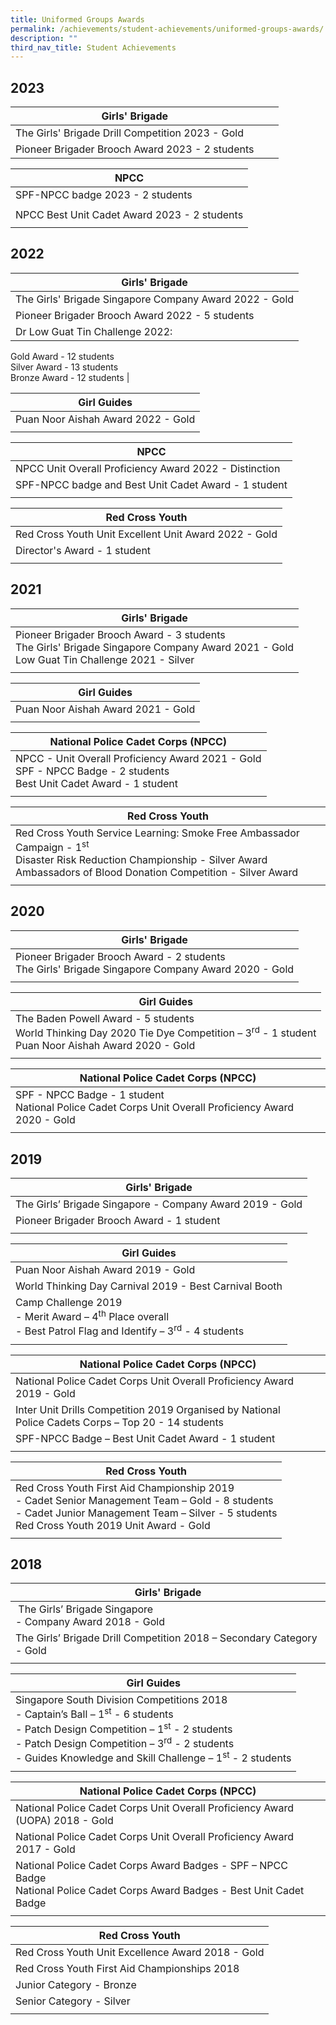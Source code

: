 ```yaml
---
title: Uniformed Groups Awards
permalink: /achievements/student-achievements/uniformed-groups-awards/
description: ""
third_nav_title: Student Achievements
---
```

2023
----
| Girls' Brigade |  |  |
| -------- | -------- | -------- |
| The Girls' Brigade Drill Competition 2023 - Gold   |      |     |
| Pioneer Brigader Brooch Award 2023 - 2 students   |      |     |

| NPCC |
| --- |
| SPF-NPCC badge 2023 - 2 students |
| |
| NPCC Best Unit Cadet Award 2023 - 2 students |
| |
2022
----

| Girls' Brigade | 
| -------- | 
| The Girls' Brigade Singapore Company Award 2022  - Gold
| Pioneer Brigader Brooch Award 2022 - 5 students |
|Dr Low Guat Tin Challenge 2022:  
Gold Award - 12 students  
Silver Award - 13 students  
Bronze Award - 12 students     | 

| Girl Guides |
| --- |
| Puan Noor Aishah Award 2022  - Gold|
| |


| NPCC |
| --- |
|NPCC Unit Overall Proficiency Award 2022 - Distinction|
| SPF-NPCC badge and Best Unit Cadet Award - 1 student |
| |

| Red Cross Youth |
| --- |
|Red Cross Youth Unit Excellent Unit Award 2022  - Gold |
| Director's Award - 1 student |
| |

2021
----

| Girls' Brigade |
| --- |
| Pioneer Brigader Brooch Award - 3 students <br>The Girls' Brigade Singapore Company Award 2021 - Gold  <br>Low Guat Tin Challenge 2021 - Silver  |
| |

| Girl Guides |
| --- |
| Puan Noor Aishah Award 2021 - Gold  |
| |

| National Police Cadet Corps (NPCC) |
| --- |
| NPCC - Unit Overall Proficiency Award 2021 - Gold  <br> SPF - NPCC Badge - 2 students <br>Best Unit Cadet Award - 1 student |
| |

| Red Cross Youth |
| --- |
| Red Cross Youth Service Learning: Smoke Free Ambassador Campaign - 1<sup>st</sup> <br> Disaster Risk Reduction Championship - Silver Award <br> Ambassadors of Blood Donation Competition - Silver Award |
| |

2020
----

| Girls' Brigade |
| --- |
| Pioneer Brigader Brooch Award - 2 students <br> The Girls' Brigade Singapore Company Award 2020 - Gold  |
| |

| Girl Guides |
| --- |
| The Baden Powell Award - 5 students <br> World Thinking Day 2020 Tie Dye Competition&nbsp;– 3<sup>rd</sup>&nbsp;\- 1 student <br> Puan Noor Aishah Award 2020 - Gold  |
| |

| National Police Cadet Corps (NPCC) |
| --- |
| SPF - NPCC Badge - 1 student <br> National Police Cadet Corps Unit Overall Proficiency Award 2020 -&nbsp;Gold  |
| |

2019
----

| Girls' Brigade |
| --- |
| The Girls’ Brigade Singapore -&nbsp;Company Award 2019 - Gold |
| Pioneer Brigader Brooch Award - 1 student&nbsp; |
| |

| Girl Guides |
| --- |
| Puan Noor Aishah Award 2019 -&nbsp;Gold  |
| World Thinking Day Carnival 2019 - Best Carnival Booth |
| Camp Challenge 2019 <br> \-&nbsp;Merit Award – 4<sup>th</sup>&nbsp;Place overall <br> \- Best Patrol Flag and Identify – 3<sup>rd</sup>&nbsp;\- 4 students |
| |

| National Police Cadet Corps (NPCC) |
| --- |
| National Police Cadet Corps Unit Overall Proficiency Award 2019 -&nbsp;Gold  |
| Inter Unit Drills Competition 2019&nbsp;Organised by National Police&nbsp;Cadets Corps&nbsp;– Top 20 - 14 students |
| SPF-NPCC Badge&nbsp;– Best Unit Cadet Award - 1 student&nbsp;|
| |

| Red Cross Youth |
| --- |
| Red Cross Youth First Aid Championship 2019 <br> \- Cadet Senior Management Team – Gold - 8 students  <br>\- Cadet Junior Management Team – Silver - 5 students  <br> Red Cross Youth 2019 Unit Award - Gold |
| |

2018
----

| Girls' Brigade |
| --- |
| &nbsp;The Girls’ Brigade Singapore&nbsp; <br> \- Company Award 2018 - Gold |
| The Girls’ Brigade Drill Competition 2018&nbsp;– Secondary Category - Gold  |
| |

| Girl Guides |
| --- |
| Singapore South Division Competitions 2018 <br>\- Captain’s Ball – 1<sup>st</sup>&nbsp;- 6 students <br>\- Patch Design Competition – 1<sup>st</sup>&nbsp;\- 2 students  <br> \- Patch Design Competition – 3<sup>rd</sup>&nbsp;\- 2 students <br> \- Guides Knowledge and Skill Challenge – 1<sup>st</sup>&nbsp;\- 2 students |
| |

| National Police Cadet Corps (NPCC) |
| --- |
| National Police Cadet Corps Unit Overall Proficiency Award (UOPA) 2018 - Gold &nbsp;|
| National Police Cadet Corps Unit Overall Proficiency Award 2017 -&nbsp;Gold &nbsp; |
| National Police Cadet Corps Award Badges - SPF – NPCC Badge <br> National Police Cadet Corps&nbsp;Award Badges - Best Unit Cadet Badge |
| |

| Red Cross Youth |
| --- |
| Red Cross Youth Unit Excellence Award 2018 - Gold |
| Red Cross Youth&nbsp;First Aid Championships 2018&nbsp;&nbsp; |
| Junior Category&nbsp;- Bronze&nbsp; |
| Senior Category&nbsp;- Silver&nbsp; |
| |